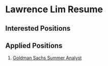 # Lawrence Lim Resume

## Interested Positions

## Applied Positions

1. [Goldman Sachs Summer Analyst](https://goldmansachs.tal.net/vx/lang-en-GB/mobile-0/brand-2/user-4014188/xf-22429e6bc148/candidate/application/10151327)

